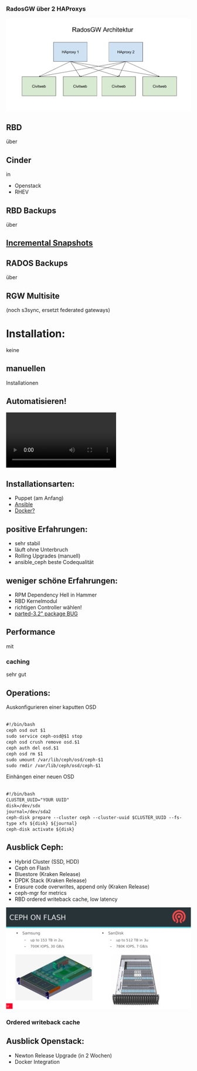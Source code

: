 ### RadosGW über 2 HAProxys


![Ceph_RGW_Haproxy](images/Ceph_RGW_Haproxy.svg)


##  RBD 
über 
## Cinder 
in 
* Openstack
* RHEV


<!-- .slide: data-background-image="images/cinder.png" data-background-size="contain" -->


<!-- .slide: data-background-image="images/pools.png" data-background-size="contain" -->


## RBD Backups
über
## [Incremental Snapshots](http://ceph.com/dev-notes/incremental-snapshots-with-rbd/)


## RADOS Backups
über 
## RGW Multisite
(noch s3sync, 
ersetzt federated gateways) 


# Installation:


keine 
## manuellen
Installationen
## Automatisieren!


<video class="stretch" data-autoplay src="videos/tom.mp4"></video>


## Installationsarten:

* Puppet (am Anfang)
* [Ansible](https://github.com/ceph/ceph-ansible)
* [Docker?](https://github.com/ceph/ceph-docker/tree/master/examples/kubernetes)


## positive Erfahrungen:

* sehr stabil <!-- .element class="fragment" -->
* läuft ohne Unterbruch <!-- .element class="fragment" -->
* Rolling Upgrades (manuell) <!-- .element class="fragment" -->
* ansible_ceph beste Codequalität <!-- .element class="fragment" -->


## weniger schöne Erfahrungen:

* RPM Dependency Hell in Hammer <!-- .element class="fragment" -->
* RBD Kernelmodul <!-- .element class="fragment" -->
* richtigen Controller wählen! <!-- .element class="fragment" -->
* [parted-3.2" package BUG](http://tracker.ceph.com/issues/15918) <!-- .element class="fragment" -->


## Performance
mit 
### caching
sehr gut


## Operations:


Auskonfigurieren einer kaputten OSD

<pre><code data-trim data-noescape>
#!/bin/bash
ceph osd out $1
sudo service ceph-osd@$1 stop
ceph osd crush remove osd.$1
ceph auth del osd.$1
ceph osd rm $1
sudo umount /var/lib/ceph/osd/ceph-$1
sudo rmdir /var/lib/ceph/osd/ceph-$1
</code></pre>


Einhängen einer neuen OSD

<pre><code data-trim data-noescape>
#!/bin/bash
CLUSTER_UUID="YOUR UUID"
disk=/dev/sdx
journal=/dev/sda2
ceph-disk prepare --cluster ceph --cluster-uuid $CLUSTER_UUID --fs-type xfs ${disk} ${journal}
ceph-disk activate ${disk}
</code></pre>


## Ausblick Ceph:

* Hybrid Cluster (SSD, HDD) <!-- .element class="fragment" -->
* Ceph on Flash <!-- .element class="fragment" -->
* Bluestore (Kraken Release) <!-- .element class="fragment" -->
* DPDK Stack (Kraken Release) <!-- .element class="fragment" -->
* Erasure code overwrites, append only (Kraken Release) <!-- .element class="fragment" -->
* ceph-mgr for metrics <!-- .element class="fragment" -->
* RBD ordered writeback cache, low latency <!-- .element class="fragment" -->


![ceph_on_flash](images/ceph_on_flash.png)


### Ordered writeback cache


<!-- .slide: data-background-image="images/wb0.png" data-background-size="contain" -->


<!-- .slide: data-background-image="images/wb1.png" data-background-size="contain" -->


<!-- .slide: data-background-image="images/wb2.png" data-background-size="contain" -->


## Ausblick Openstack:

* Newton Release Upgrade (in 2 Wochen)
* Docker Integration